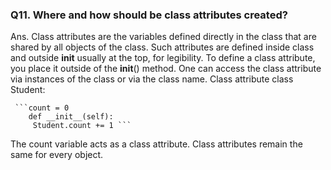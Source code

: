 




### Q11. Where and how should be class attributes created?
Ans. Class attributes are the variables defined directly in the class that are shared by all objects of the class. Such attributes are defined inside class and outside __init__  usually at the top, for legibility. 
To define a class attribute, you place it outside of the __init__() method. One can access the class attribute via instances of the class or via the class name.
 Class attribute
class Student:

     ```count = 0
        def __init__(self):
         Student.count += 1 ```

The count variable acts as a class attribute. Class attributes remain the same for every object.
